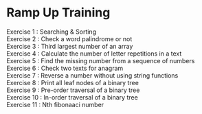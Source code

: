<h1 class="code-line" data-line-start=0 data-line-end=1 ><a id="Ramp_Up_Training_0"></a>Ramp Up Training</h1>
<p class="has-line-data" data-line-start="3" data-line-end="13">Exercise 1  : Searching &amp; Sorting<br>
Exercise 2  : Check a word palindrome or not<br>
Exercise 3  : Third largest number of an array<br>
Exercise 4  : Calculate the number of letter repetitions in a text<br>
Exercise 5  : Find the missing number from a sequence of numbers<br>
Exercise 6  : Check two texts for anagram<br>
Exercise 7  : Reverse a number without using string functions<br>
Exercise 8  : Print all leaf nodes of a binary tree<br>
Exercise 9  : Pre-order traversal of a binary tree<br>
Exercise 10 : In-order traversal of a binary tree<br>
Exercise 11 : Nth fibonaaci number</p>
